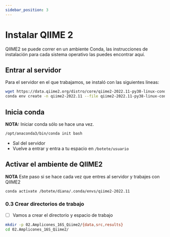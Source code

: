 ```yaml
---
sidebar_position: 3
---
```


# Instalar QIIME 2

QIIME2 se puede correr en un ambiente Conda, las instrucciones de instalación para cada sistema operativo las puedes encontrar aquí.

## Entrar al servidor
Para el servidor en el que trabajamos, se instaló con las siguientes lineas:

```bash
wget https://data.qiime2.org/distro/core/qiime2-2022.11-py38-linux-conda.yml
conda env create -n qiime2-2022.11 --file qiime2-2022.11-py38-linux-conda.yml
```

## Inicia conda
**NOTA:** Iniciar conda sólo se hace una vez.

```bash
/opt/anaconda3/bin/conda init bash
```

- Sal del servidor
- Vuelve a entrar y entra a tu espacio en `/botete/usuario`

## Activar el ambiente de QIIME2

**NOTA** Este paso si se hace cada vez que entres al servidor y trabajes con QIIME2

```bash
conda activate /botete/diana/.conda/envs/qiime2-2022.11
```
### 0.3 Crear directorios de trabajo
- [ ] Vamos a crear el directorio y espacio de trabajo

```bash
mkdir -p 02.Amplicones_16S_Qiime2/{data,src,results}
cd 02.Amplicones_16S_Qiime2/
```